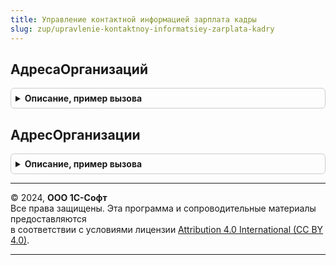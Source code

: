 ```yaml
---
title: Управление контактной информацией зарплата кадры
slug: zup/upravlenie-kontaktnoy-informatsiey-zarplata-kadry
---
```



## АдресаОрганизаций
<details style="margin: 1em 0; padding: 0.5em; border: 1px solid #ccc; border-radius: 6px;">

<summary style="font-weight: bold; cursor: pointer;">Описание, пример вызова</summary>

```bsl

// Возвращает юридический и фактический адреса указанной организации.
//
// Параметры:
//  Организации      - Массив из СправочникСсылка.Организации
//                   - СправочникСсылка.Организации
//  ДатаАктуальности - Дата
//
// Возвращаемое значение:
//  Соответствие:
//     * Ключ 		- СправочникСсылка.Организации
//     * Значение 	- Соответствие:
//        ** Ключ - СправочникСсылка.ВидыКонтактнойИнформации
//        ** Значение - Структура:
//            *** Представление - Строка - Представление адреса
//            *** Город         - Строка - представление города (населенного пункта) в виде <сокращение>.<наименование>
//            *** ЗначенияПолей - Строка - XML, соответствующий XDTO пакету  Адрес.
//
Функция АдресаОрганизаций(Организации, Знач ДатаАктуальности = '00010101') Экспорт
```

Пример вызова
```bsl
Результат = УправлениеКонтактнойИнформациейЗарплатаКадры.АдресаОрганизаций(Организации, ДатаАктуальности);
```
</details>

## АдресОрганизации
<details style="margin: 1em 0; padding: 0.5em; border: 1px solid #ccc; border-radius: 6px;">

<summary style="font-weight: bold; cursor: pointer;">Описание, пример вызова</summary>

```bsl

// Возвращает структура адреса, поставляемую методом АдресаОрганизаций, по
// переданным параметрам Организации и виду адреса.
//
// Параметры:
//		АдресаОрганизаций - Соответствие - см. АдресаОрганизаций.
//		Организация       - СправочникСсылка.Организации
//		ВидАдреса         - СправочникСсылка.ВидыКонтактнойИнформации
//
// Возвращаемое значение:
//  Структура:
//     * Представление - Строка - Представление адреса
//     * Город         - Строка - представление города (населенного пункта) в виде <сокращение>.<наименование>
//     * ЗначенияПолей - Строка - XML, соответствующий XDTO пакету  Адрес.
//
Функция АдресОрганизации(АдресаОрганизаций, Организация, ВидАдреса) Экспорт
```

Пример вызова
```bsl
Результат = УправлениеКонтактнойИнформациейЗарплатаКадры.АдресОрганизации(АдресаОрганизаций, Организация, ВидАдреса) 
```
</details>

---

© 2024, **ООО 1С-Софт**  
Все права защищены. Эта программа и сопроводительные материалы предоставляются  
в соответствии с условиями лицензии [Attribution 4.0 International (CC BY 4.0)](https://creativecommons.org/licenses/by/4.0/legalcode).

---
